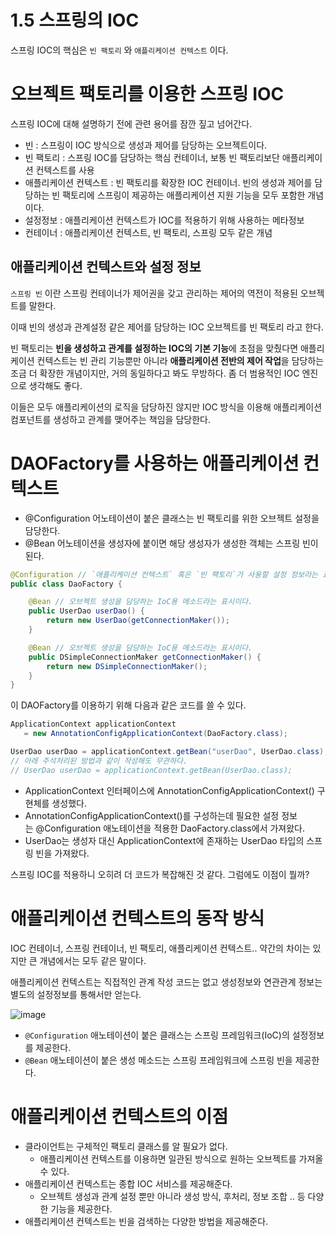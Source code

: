 # 1.5 스프링의 IOC
스프링 IOC의 핵심은 `빈 팩토리` 와 `애플리케이션 컨텍스트` 이다. 

# 오브젝트 팩토리를 이용한 스프링 IOC

스프링 IOC에 대해 설명하기 전에 관련 용어를 잠깐 짚고 넘어간다. 

- 빈 : 스프링이 IOC 방식으로 생성과 제어를 담당하는 오브젝트이다.
- 빈 팩토리 : 스프링 IOC를 담당하는 핵심 컨테이너, 보통 빈 팩토리보단 애플리케이션 컨텍스트를 사용
- 애플리케이션 컨텍스트 : 빈 팩토리를 확장한 IOC 컨테이너. 빈의 생성과 제어를 담당하는 빈 팩토리에 스프링이 제공하는 애플리케이션 지원 기능을 모두 포함한 개념이다.
- 설정정보 : 애플리케이션 컨텍스트가 IOC를 적용하기 위해 사용하는 메타정보
- 컨테이너 : 애플리케이션 컨텍스트, 빈 팩토리, 스프링 모두 같은 개념

## 애플리케이션 컨텍스트와 설정 정보

`스프링 빈` 이란 스프링 컨테이너가 제어권을 갖고 관리하는 제어의 역전이 적용된 오브젝트를 말한다. 

이때 빈의 생성과 관계설정 같은 제어를 담당하는 IOC 오브젝트를 빈 팩토리 라고 한다. 

빈 팩토리는 **빈을 생성하고 관계를 설정하는 IOC의 기본 기능**에 초점을 맞췄다면 애플리케이션 컨텍스트는 빈 관리 기능뿐만 아니라 **애플리케이션 전반의 제어 작업**을 담당하는 조금 더 확장한 개념이지만, 거의 동일하다고 봐도 무방하다. 좀 더 범용적인 IOC 엔진으로 생각해도 좋다. 

이들은 모두 애플리케이션의 로직을 담당하진 않지만 IOC 방식을 이용해 애플리케이션 컴포넌트를 생성하고 관계를 맺어주는 책임을 담당한다. 

# DAOFactory를 사용하는 애플리케이션 컨텍스트

- @Configuration 어노테이션이 붙은 클래스는 빈 팩토리를 위한 오브젝트 설정을 담당한다.
- @Bean 어노테이션을 생성자에 붙이면 해당 생성자가 생성한 객체는 스프링 빈이 된다.

```java
@Configuration // `애플리케이션 컨텍스트` 혹은 `빈 팩토리`가 사용할 설정 정보라는 표시이다.
public class DaoFactory {

    @Bean // 오브젝트 생성을 담당하는 IoC용 메소드라는 표시이다.
    public UserDao userDao() {
        return new UserDao(getConnectionMaker());
    }

    @Bean // 오브젝트 생성을 담당하는 IoC용 메소드라는 표시이다.
    public DSimpleConnectionMaker getConnectionMaker() {
        return new DSimpleConnectionMaker();
    }
}
```

이 DAOFactory를 이용하기 위해 다음과 같은 코드를 쓸 수 있다.

```java
ApplicationContext applicationContext
   = new AnnotationConfigApplicationContext(DaoFactory.class);

UserDao userDao = applicationContext.getBean("userDao", UserDao.class);
// 아래 주석처리된 방법과 같이 작성해도 무관하다.
// UserDao userDao = applicationContext.getBean(UserDao.class); 
```

- ApplicationContext 인터페이스에 AnnotationConfigApplicationContext() 구현체를 생성했다.
- AnnotationConfigApplicationContext()를 구성하는데 필요한 설정 정보는 @Configuration 애노테이션을 적용한 DaoFactory.class에서 가져왔다.
- UserDao는 생성자 대신 ApplicationContext에 존재하는 UserDao 타입의 스프링 빈을 가져왔다.

스프링 IOC를 적용하니 오히려 더 코드가 복잡해진 것 같다. 그럼에도 이점이 뭘까? 

# 애플리케이션 컨텍스트의 동작 방식

IOC 컨테이너, 스프링 컨테이너, 빈 팩토리, 애플리케이션 컨텍스트.. 약간의 차이는 있지만 큰 개념에서는 모두 같은 말이다. 

애플리케이션 컨텍스트는 직접적인 관계 작성 코드는 없고 생성정보와 연관관계 정보는 별도의 설정정보를 통해서만 얻는다. 

![image](https://github.com/user-attachments/assets/32f43b5c-1388-4b0a-871e-bcef05876cba)

- `@Configuration` 애노테이션이 붙은 클래스는 스프링 프레임워크(IoC)의 설정정보를 제공한다.
- `@Bean` 애노테이션이 붙은 생성 메소드는 스프링 프레임워크에 스프링 빈을 제공한다.

# 애플리케이션 컨텍스트의 이점

- 클라이언트는 구체적인 팩토리 클래스를 알 필요가 없다.
    - 애플리케이션 컨텍스트를 이용하면 일관된 방식으로 원하는 오브젝트를 가져올 수 있다.
- 애플리케이션 컨텍스트는 종합 IOC 서비스를 제공해준다.
    - 오브젝트 생성과 관계 설정 뿐만 아니라 생성 방식, 후처리, 정보 조합 .. 등 다양한 기능을 제공한다.
- 애플리케이션 컨텍스트는 빈을 검색하는 다양한 방법을 제공해준다.
